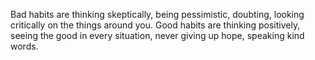 Bad habits are thinking skeptically, being pessimistic, doubting, looking critically on the things around you. Good habits are thinking positively, seeing the good in every situation, never giving up hope, speaking kind words.  
